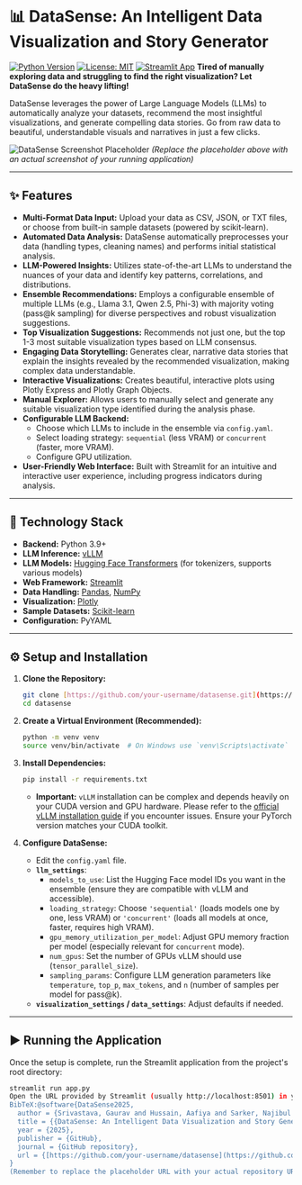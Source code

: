 # 📊 DataSense: An Intelligent Data Visualization and Story Generator

[![Python Version](https://img.shields.io/badge/python-3.9%2B-blue.svg)](https://www.python.org/)
[![License: MIT](https://img.shields.io/badge/License-MIT-yellow.svg)](https://opensource.org/licenses/MIT)
[![Streamlit App](https://static.streamlit.io/badges/streamlit_badge_black_white.svg)](https://your-streamlit-app-url.com) **Tired of manually exploring data and struggling to find the right visualization? Let DataSense do the heavy lifting!**

DataSense leverages the power of Large Language Models (LLMs) to automatically analyze your datasets, recommend the most insightful visualizations, and generate compelling data stories. Go from raw data to beautiful, understandable visuals and narratives in just a few clicks.

![DataSense Screenshot Placeholder](https://placehold.co/800x400/E2E8F0/4A5568?text=DataSense+App+Screenshot)
*(Replace the placeholder above with an actual screenshot of your running application)*

---

## ✨ Features

* **Multi-Format Data Input:** Upload your data as CSV, JSON, or TXT files, or choose from built-in sample datasets (powered by scikit-learn).
* **Automated Data Analysis:** DataSense automatically preprocesses your data (handling types, cleaning names) and performs initial statistical analysis.
* **LLM-Powered Insights:** Utilizes state-of-the-art LLMs to understand the nuances of your data and identify key patterns, correlations, and distributions.
* **Ensemble Recommendations:** Employs a configurable ensemble of multiple LLMs (e.g., Llama 3.1, Qwen 2.5, Phi-3) with majority voting (pass@k sampling) for diverse perspectives and robust visualization suggestions.
* **Top Visualization Suggestions:** Recommends not just one, but the top 1-3 most suitable visualization types based on LLM consensus.
* **Engaging Data Storytelling:** Generates clear, narrative data stories that explain the insights revealed by the recommended visualization, making complex data understandable.
* **Interactive Visualizations:** Creates beautiful, interactive plots using Plotly Express and Plotly Graph Objects.
* **Manual Explorer:** Allows users to manually select and generate any suitable visualization type identified during the analysis phase.
* **Configurable LLM Backend:**
    * Choose which LLMs to include in the ensemble via `config.yaml`.
    * Select loading strategy: `sequential` (less VRAM) or `concurrent` (faster, more VRAM).
    * Configure GPU utilization.
* **User-Friendly Web Interface:** Built with Streamlit for an intuitive and interactive user experience, including progress indicators during analysis.

---

## 🚀 Technology Stack

* **Backend:** Python 3.9+
* **LLM Inference:** [vLLM](https://github.com/vllm-project/vllm)
* **LLM Models:** [Hugging Face Transformers](https://huggingface.co/docs/transformers/index) (for tokenizers, supports various models)
* **Web Framework:** [Streamlit](https://streamlit.io/)
* **Data Handling:** [Pandas](https://pandas.pydata.org/), [NumPy](https://numpy.org/)
* **Visualization:** [Plotly](https://plotly.com/python/)
* **Sample Datasets:** [Scikit-learn](https://scikit-learn.org/stable/)
* **Configuration:** PyYAML

---

## ⚙️ Setup and Installation

1.  **Clone the Repository:**
    ```bash
    git clone [https://github.com/your-username/datasense.git](https://github.com/your-username/datasense.git) # Replace with your repo URL
    cd datasense
    ```

2.  **Create a Virtual Environment (Recommended):**
    ```bash
    python -m venv venv
    source venv/bin/activate  # On Windows use `venv\Scripts\activate`
    ```

3.  **Install Dependencies:**
    ```bash
    pip install -r requirements.txt
    ```
    * **Important:** `vLLM` installation can be complex and depends heavily on your CUDA version and GPU hardware. Please refer to the [official vLLM installation guide](https://docs.vllm.ai/en/latest/getting_started/installation.html) if you encounter issues. Ensure your PyTorch version matches your CUDA toolkit.

4.  **Configure DataSense:**
    * Edit the `config.yaml` file.
    * **`llm_settings`**:
        * `models_to_use`: List the Hugging Face model IDs you want in the ensemble (ensure they are compatible with vLLM and accessible).
        * `loading_strategy`: Choose `'sequential'` (loads models one by one, less VRAM) or `'concurrent'` (loads all models at once, faster, requires high VRAM).
        * `gpu_memory_utilization_per_model`: Adjust GPU memory fraction per model (especially relevant for `concurrent` mode).
        * `num_gpus`: Set the number of GPUs vLLM should use (`tensor_parallel_size`).
        * `sampling_params`: Configure LLM generation parameters like `temperature`, `top_p`, `max_tokens`, and `n` (number of samples per model for pass@k).
    * **`visualization_settings` / `data_settings`**: Adjust defaults if needed.

---

## ▶️ Running the Application

Once the setup is complete, run the Streamlit application from the project's root directory:

```bash
streamlit run app.py
Open the URL provided by Streamlit (usually http://localhost:8501) in your web browser.📖 UsageSelect Data Source: Use the sidebar to either "Upload File" (CSV, JSON, TXT) or select a "Sample Dataset".Preview Data: A preview of the loaded data will appear on the main page.Analyze: Click the "✨ Analyze and Visualize" button in the sidebar.View Results: DataSense will:Show processing status and progress.Display the Top 1-3 recommended visualization types.Show the interactive plot for the primary recommendation.Present the generated "Data Insights" and "Data Story" below the plot.Offer a "Manual Visualization Explorer" to generate other suitable plots.Provide expanders for LLM voting details, metadata, and considered options.🔧 Configuration (config.yaml)The config.yaml file controls key aspects of DataSense:llm_settings: Defines which LLMs to use, how they are loaded (sequentially or concurrently), GPU allocation, and generation parameters (temperature, top_p, max tokens, sampling count n).visualization_settings: Placeholder for future visualization-specific settings.data_settings: Controls data analysis parameters like correlation thresholds, preview sizes, and categorical detection heuristics.🤝 ContributingContributions are welcome! If you'd like to contribute, please feel free to fork the repository, make your changes, and submit a pull request. For major changes, please open an issue first to discuss what you would like to change.(Optional: Add more specific contribution guidelines, e.g., coding standards, testing procedures)🧑‍💻 Team / AuthorsGaurav SrivastavaAafiya HussainNajibul SarkerZaber Hakim📜 CitationIf you use DataSense in your research or work, please cite it as follows:Plain Text:Srivastava, G., Hussain, A., Sarker, N., & Hakim, Z. (2025). DataSense: An Intelligent Data Visualization and Story Generator. [Software]. Available from [https://github.com/your-username/datasense](https://github.com/your-username/datasense)
BibTeX:@software{DataSense2025,
  author = {Srivastava, Gaurav and Hussain, Aafiya and Sarker, Najibul and Hakim, Zaber},
  title = {{DataSense: An Intelligent Data Visualization and Story Generator}},
  year = {2025},
  publisher = {GitHub},
  journal = {GitHub repository},
  url = {[https://github.com/your-username/datasense](https://github.com/your-username/datasense)} # Replace with your actual repo URL
}
(Remember to replace the placeholder URL with your actual repository URL)📄 LicenseThis project is licensed under the MIT License -